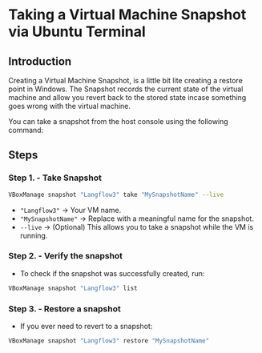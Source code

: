 # Taking a Virtual Machine Snapshot via Ubuntu Terminal

## Introduction

Creating a Virtual Machine Snapshot, is a little bit lite creating a restore point in Windows. The Snapshot records the current state of the virtual machine and allow you revert back to the stored state incase something goes wrong with the virtual machine.

You can take a snapshot from the host console using the following command:

## Steps

### Step 1. - Take Snapshot

```sh
VBoxManage snapshot "Langflow3" take "MySnapshotName" --live
```

- `"Langflow3"` → Your VM name.
- `"MySnapshotName"` → Replace with a meaningful name for the snapshot.
- `--live` → (Optional) This allows you to take a snapshot while the VM is running.

### Step 2. - Verify the snapshot

- To check if the snapshot was successfully created, run:

```sh
VBoxManage snapshot "Langflow3" list
```

### Step 3. - Restore a snapshot

- If you ever need to revert to a snapshot:

```sh
VBoxManage snapshot "Langflow3" restore "MySnapshotName"
```
